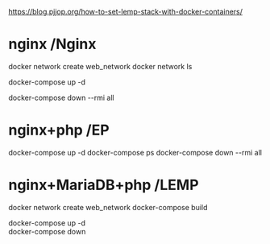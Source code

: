 https://blog.pjjop.org/how-to-set-lemp-stack-with-docker-containers/

# nginx /Nginx

docker network create web_network
docker network ls

docker-compose up -d

docker-compose down --rmi all

# nginx+php /EP

docker-compose up -d
docker-compose ps
docker-compose down --rmi all

# nginx+MariaDB+php /LEMP
docker network create web_network
docker-compose build

docker-compose up -d  
docker-compose down

